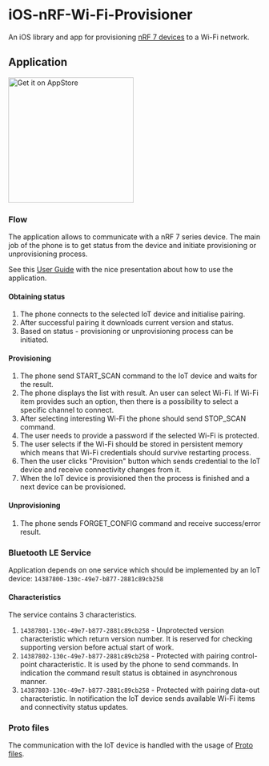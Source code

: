 # iOS-nRF-Wi-Fi-Provisioner

An iOS library and app for provisioning [nRF 7 devices](https://www.nordicsemi.com/Products/nRF7002) to a Wi-Fi network.

## Application

<a href='https://apps.apple.com/app/nrf-wi-fi-provisioner/id1638948698'><img alt='Get it on AppStore' src='docs/logo.svg' width='250'/></a>

### Flow
The application allows to communicate with a nRF 7 series device.
The main job of the phone is to get status from the device and initiate provisioning or unprovisioning process.

See this [User Guide](docs/iOSProvisioningUserGuide.pdf) with the nice presentation about how to use the application.

#### Obtaining status

1. The phone connects to the selected IoT device and initialise pairing.
2. After successful pairing it downloads current version and status.
3. Based on status - provisioning or unprovisioning process can be initiated. 

#### Provisioning
1. The phone send START_SCAN command to the IoT device and waits for the result.
2. The phone displays the list with result. An user can select Wi-Fi. If Wi-Fi item provides such an option, then there is a possibility to select a specific channel to connect.
3. After selecting interesting Wi-Fi the phone should send STOP_SCAN command.
4. The user needs to provide a password if the selected Wi-Fi is protected.
5. The user selects if the Wi-Fi should be stored in persistent memory which means that Wi-Fi credentials should survive restarting process.
6. Then the user clicks "Provision" button which sends credential to the IoT device and receive connectivity changes from it.
7. When the IoT device is provisioned then the process is finished and a next device can be provisioned.

#### Unprovisioning
1. The phone sends FORGET_CONFIG command and receive success/error result.

### Bluetooth LE Service
Application depends on one service which should be implemented by an IoT device:
```14387800-130c-49e7-b877-2881c89cb258```

#### Characteristics
The service contains 3 characteristics.
1. ```14387801-130c-49e7-b877-2881c89cb258``` - Unprotected version characteristic which return version number. It is reserved for checking supporting version before actual start of work. 
2. ```14387802-130c-49e7-b877-2881c89cb258``` - Protected with pairing control-point characteristic. It is used by the phone to send commands. In indication the command result status is obtained in asynchronous manner.
3. ```14387803-130c-49e7-b877-2881c89cb258``` - Protected with pairing data-out characteristic. In notification the IoT device sends available Wi-Fi items and connectivity status updates.

### Proto files
The communication with the IoT device is handled with the usage of [Proto files](Provisioner/Sources/Provisioner/proto/proto/).
